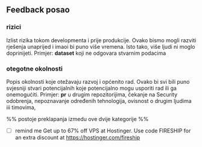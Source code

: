 
## Feedback posao

### rizici 

Izlist rizika tokom developmenta i prije produkcije.
Ovako bismo mogli razviti rješenja unaprijed i imaoi bi puno više vremena. Isto tako, više ljudi ni moglo doprinijeti. 
Primjer: **dataset** koji ne odgovara stvarnim podacima 

### otegotne okolnosti 

Popis okolnosti koje otežavaju razvoj i općenito rad.
Ovako bi svi bili puno svjesniji stvari potencijalnih koje potencijalno mogu usporiti rad ili ga onemogućiti. 
Primjer: **pr** u drugim repozitorijima, čekanje na Security odobrenja, nepoznavanje određenih tehnologija,  ovisnost o drugim ljudima iii timovima,

%% postoje preklapanja izmedu ove dvije kategorije %%

- [ ] remind me
Get up to 67% off VPS at Hostinger. Use code FIRESHIP for an extra discount at https://hostinger.com/fireship 

